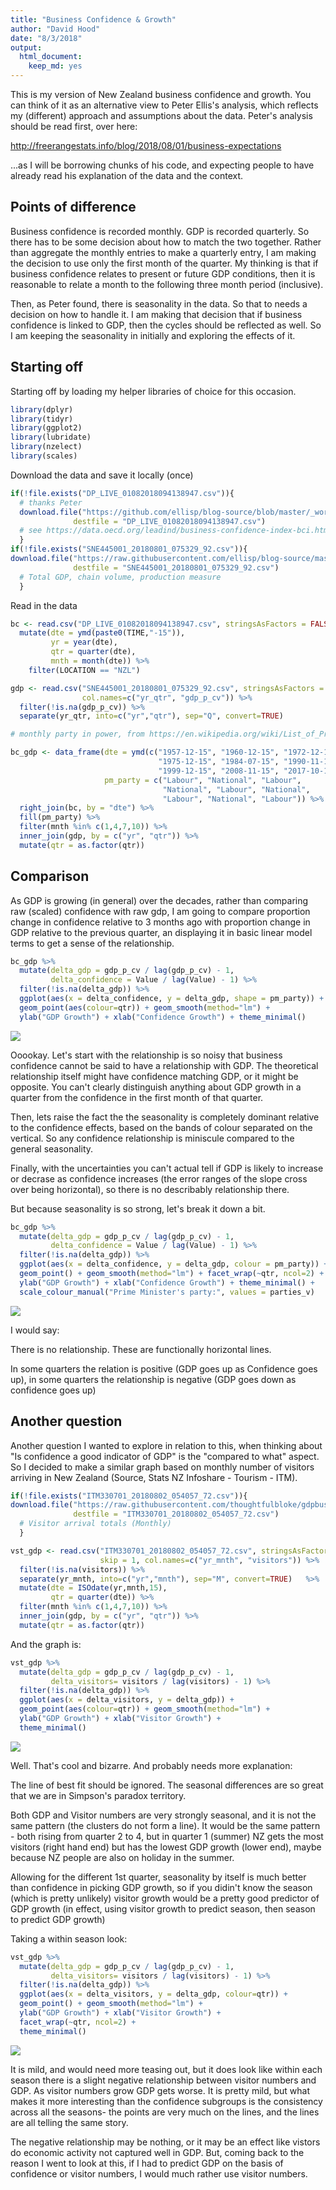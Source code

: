```yaml
---
title: "Business Confidence & Growth"
author: "David Hood"
date: "8/3/2018"
output: 
  html_document: 
    keep_md: yes
---
```





This is my version of New Zealand business confidence and growth. You can think of it as an alternative view to Peter Ellis's analysis, which reflects my (different) approach and assumptions about the data. Peter's analysis should be read first, over here:

http://freerangestats.info/blog/2018/08/01/business-expectations

...as I will be borrowing chunks of his code, and expecting people to have already read his explanation of the data and the context.

## Points of difference

Business confidence is recorded monthly. GDP is recorded quarterly. So there has to be some decision about how to match the two together. Rather than aggregate the monthly entries to make a quarterly entry, I am making the decision to use only the first month of the quarter. My thinking is that if business confidence relates to present or future GDP conditions, then it is reasonable to relate a month to the following three month period (inclusive).

Then, as Peter found, there is seasonality in the data. So that to needs a decision on how to handle it. I am making that decision that if business confidence is linked to GDP, then the cycles should be reflected as well. So I am keeping the seasonality in initially and exploring the effects of it.

## Starting off

Starting off by loading my helper libraries of choice for this occasion.


```r
library(dplyr)
library(tidyr)
library(ggplot2)
library(lubridate)
library(nzelect) 
library(scales)
```

Download the data and save it locally (once)


```r
if(!file.exists("DP_LIVE_01082018094138947.csv")){
  # thanks Peter
  download.file("https://github.com/ellisp/blog-source/blob/master/_working/DP_LIVE_01082018094138947.csv?raw=true",
              destfile = "DP_LIVE_01082018094138947.csv")
  # see https://data.oecd.org/leadind/business-confidence-index-bci.htm
  }
if(!file.exists("SNE445001_20180801_075329_92.csv")){
download.file("https://raw.githubusercontent.com/ellisp/blog-source/master/_working/SNE445001_20180801_075329_92.csv",
              destfile = "SNE445001_20180801_075329_92.csv")
  # Total GDP, chain volume, production measure
  }
```

Read in the data


```r
bc <- read.csv("DP_LIVE_01082018094138947.csv", stringsAsFactors = FALSE) %>%
  mutate(dte = ymd(paste0(TIME,"-15")),
         yr = year(dte),
         qtr = quarter(dte),
         mnth = month(dte)) %>%
    filter(LOCATION == "NZL")

gdp <- read.csv("SNE445001_20180801_075329_92.csv", stringsAsFactors = FALSE, skip = 1,
                col.names=c("yr_qtr", "gdp_p_cv")) %>%
  filter(!is.na(gdp_p_cv)) %>%
  separate(yr_qtr, into=c("yr","qtr"), sep="Q", convert=TRUE)

# monthly party in power, from https://en.wikipedia.org/wiki/List_of_Prime_Ministers_of_New_Zealand

bc_gdp <- data_frame(dte = ymd(c("1957-12-15", "1960-12-15", "1972-12-15",
                                 "1975-12-15", "1984-07-15", "1990-11-15",
                                 "1999-12-15", "2008-11-15", "2017-10-15")),
                     pm_party = c("Labour", "National", "Labour",
                                  "National", "Labour", "National",
                                  "Labour", "National", "Labour")) %>% 
  right_join(bc, by = "dte") %>% 
  fill(pm_party) %>%
  filter(mnth %in% c(1,4,7,10)) %>%
  inner_join(gdp, by = c("yr", "qtr")) %>%
  mutate(qtr = as.factor(qtr))
```

## Comparison

As GDP is growing (in general) over the decades, rather than comparing raw (scaled) confidence with raw gdp, I am going to compare proportion change in confidence relative to 3 months ago with proportion change in GDP relative to the previous quarter, an displaying it in basic linear model terms to get a sense of the relationship.


```r
bc_gdp %>%
  mutate(delta_gdp = gdp_p_cv / lag(gdp_p_cv) - 1,
         delta_confidence = Value / lag(Value) - 1) %>%
  filter(!is.na(delta_gdp)) %>%
  ggplot(aes(x = delta_confidence, y = delta_gdp, shape = pm_party)) +
  geom_point(aes(colour=qtr)) + geom_smooth(method="lm") +
  ylab("GDP Growth") + xlab("Confidence Growth") + theme_minimal()
```

![](unnamed-chunk-4-1.png)<!-- -->

Ooookay. Let's start with the relationship is so noisy that business confidence cannot be said to have a relationship with GDP. The theoretical relationship itself might have confidence matching GDP, or it might be opposite. You can't clearly distinguish anything about GDP growth in a quarter from the confidence in the first month of that quarter.

Then, lets raise the fact the the seasonality is completely dominant relative to the confidence effects, based on the bands of colour separated on the vertical. So any confidence relationship is miniscule compared to the general seasonality.

Finally, with the uncertainties you can't actual tell if GDP is likely to increase or decrase as confidence increases (the error ranges of the slope cross over being horizontal), so there is no describably relationship there.

But because seasonality is so strong, let's break it down a bit.


```r
bc_gdp %>%
  mutate(delta_gdp = gdp_p_cv / lag(gdp_p_cv) - 1,
         delta_confidence = Value / lag(Value) - 1) %>%
  filter(!is.na(delta_gdp)) %>%
  ggplot(aes(x = delta_confidence, y = delta_gdp, colour = pm_party)) +
  geom_point() + geom_smooth(method="lm") + facet_wrap(~qtr, ncol=2) +
  ylab("GDP Growth") + xlab("Confidence Growth") + theme_minimal() +
  scale_colour_manual("Prime Minister's party:", values = parties_v)
```

![](unnamed-chunk-5-1.png)<!-- -->

I would say:

There is no relationship. These are functionally horizontal lines.

In some quarters the relation is positive (GDP goes up as Confidence goes up), in some quarters the relationship is negative (GDP goes down as confidence goes up)

## Another question

Another question I wanted to explore in relation to this, when thinking about "Is confidence a good indicator of GDP" is the "compared to what" aspect. So I decided to make a similar graph based on monthly number of visitors arriving in New Zealand (Source, Stats NZ Infoshare - Tourism - ITM).


```r
if(!file.exists("ITM330701_20180802_054057_72.csv")){
download.file("https://raw.githubusercontent.com/thoughtfulbloke/gdpbus/master/ITM330701_20180802_054057_72.csv",
              destfile = "ITM330701_20180802_054057_72.csv")
  # Visitor arrival totals (Monthly)
  }

vst_gdp <- read.csv("ITM330701_20180802_054057_72.csv", stringsAsFactors = FALSE, 
                    skip = 1, col.names=c("yr_mnth", "visitors")) %>%
  filter(!is.na(visitors)) %>%
  separate(yr_mnth, into=c("yr","mnth"), sep="M", convert=TRUE)   %>%
  mutate(dte = ISOdate(yr,mnth,15),
         qtr = quarter(dte)) %>% 
  filter(mnth %in% c(1,4,7,10)) %>%
  inner_join(gdp, by = c("yr", "qtr")) %>%
  mutate(qtr = as.factor(qtr))
```

And the graph is:



```r
vst_gdp %>%
  mutate(delta_gdp = gdp_p_cv / lag(gdp_p_cv) - 1,
         delta_visitors= visitors / lag(visitors) - 1) %>%
  filter(!is.na(delta_gdp)) %>%
  ggplot(aes(x = delta_visitors, y = delta_gdp)) +
  geom_point(aes(colour=qtr)) + geom_smooth(method="lm") +
  ylab("GDP Growth") + xlab("Visitor Growth") +
  theme_minimal()
```

![](unnamed-chunk-7-1.png)<!-- -->

Well. That's cool and bizarre. And probably needs more explanation:

The line of best fit should be ignored. The seasonal differences are so great that we are in Simpson's paradox territory.

Both GDP and Visitor numbers are very strongly seasonal, and it is not the same pattern (the clusters do not form a line). It would be the same pattern - both rising from quarter 2 to 4, but in quarter 1 (summer) NZ gets the most visitors (right hand end) but has the lowest GDP growth (lower end), maybe because NZ people are also on holiday in the summer.

Allowing for the different 1st quarter, seasonality by itself is much better than confidence in picking GDP growth, so if you didin't know the season (which is pretty unlikely) visitor growth would be a pretty good predictor of GDP growth (in effect, using visitor growth to predict season, then season to predict GDP growth)

Taking a within season look:


```r
vst_gdp %>%
  mutate(delta_gdp = gdp_p_cv / lag(gdp_p_cv) - 1,
         delta_visitors= visitors / lag(visitors) - 1) %>%
  filter(!is.na(delta_gdp)) %>%
  ggplot(aes(x = delta_visitors, y = delta_gdp, colour=qtr)) +
  geom_point() + geom_smooth(method="lm") +
  ylab("GDP Growth") + xlab("Visitor Growth") + 
  facet_wrap(~qtr, ncol=2) +
  theme_minimal()
```

![](unnamed-chunk-8-1.png)<!-- -->

It is mild, and would need more teasing out, but it does look like within each season there is a slight negative relationship between visitor numbers and GDP. As visitor numbers grow GDP gets worse. It is pretty mild, but what makes it more interesting than the confidence subgroups is the consistency across all the seasons- the points are very much on the lines, and the lines are all telling the same story.

The negative relationship may be nothing, or it may be an effect like vistors do economic activity not captured well in GDP. But, coming back to the reason I went to look at this, if I had to predict GDP on the basis of confidence or visitor numbers, I would much rather use visitor numbers.

